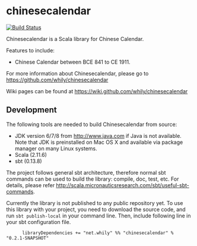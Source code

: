 chinesecalendar
===============

[![Build Status](https://secure.travis-ci.org/whily/chinesecalendar.png)](http://travis-ci.org/whily/chinesecalendar)

Chinesecalendar is a Scala library for Chinese Calendar.

Features to include:

* Chinese Calendar between BCE 841 to CE 1911.

For more information about Chinesecalendar, please go to
  <https://github.com/whily/chinesecalendar>

Wiki pages can be found at
  <https://wiki.github.com/whily/chinesecalendar>

Development
-----------

The following tools are needed to build Chinesecalendar from source:

* JDK version 6/7/8 from <http://www.java.com> if Java is not available.
  Note that JDK is preinstalled on Mac OS X and available via package manager
  on many Linux systems.
* Scala (2.11.6)
* sbt (0.13.8)

The project follows general sbt architecture, therefore normal sbt
commands can be used to build the library: compile, doc, test,
etc. For details, please refer
<http://scala.micronauticsresearch.com/sbt/useful-sbt-commands>.

Currently the library is not published to any public repository
yet. To use this library with your project, you need to download the
source code, and run `sbt publish-local` in your command line. Then,
include following line in your sbt configuration file.

          libraryDependencies += "net.whily" %% "chinesecalendar" % "0.2.1-SNAPSHOT"
